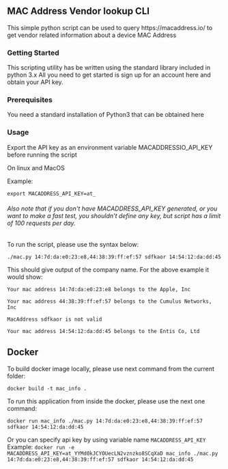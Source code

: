 <h2>MAC Address Vendor lookup CLI</h2>
This simple python script can be used to query https://macaddress.io/ to get vendor related information about a device MAC Address

<h3>Getting Started</h3>
This scripting utility has be written using the standard library included in python 3.x All you need to get started is sign up for an account here and obtain your API key.

<h3>Prerequisites</h3>
You need a standard installation of Python3 that can be obtained here

<h3>Usage</h3>
Export the API key as an environment variable MACADDRESSIO_API_KEY before running the script

On linux and MacOS

Example:

`export MACADDRESS_API_KEY=at_`

###### Also note that if you don't have MACADDRESS_API_KEY generated, or you want to make a fast test, you shouldn't define any key, but script has a limit of 100 requests per day.

To run the script, please use the syntax below:

`./mac.py 14:7d:da:e0:23:e8,44:38:39:ff:ef:57 sdfkaor 14:54:12:da:dd:45`

This should give output of the company name. For the above example it would show:

`Your mac address 14:7d:da:e0:23:e8 belongs to the Apple, Inc`

`Your mac address 44:38:39:ff:ef:57 belongs to the Cumulus Networks, Inc`

`MacAddress sdfkaor is not valid`

`Your mac address 14:54:12:da:dd:45 belongs to the Entis Co, Ltd`

## Docker
To build docker image locally, please use next command from the current folder:

`docker build -t mac_info .` 

To run this application from inside the docker, please use the next one command:

`docker run mac_info ./mac.py 14:7d:da:e0:23:e8,44:38:39:ff:ef:57 sdfkaor 14:54:12:da:dd:45`

Or you can specify api key by using variable name `MACADDRESS_API_KEY`
Example: `docker run -e MACADDRESS_API_KEY=at_YYMd0kJCYOUecLN2vznzko8SCqXaD mac_info ./mac.py 14:7d:da:e0:23:e8,44:38:39:ff:ef:57 sdfkaor 14:54:12:da:dd:45`